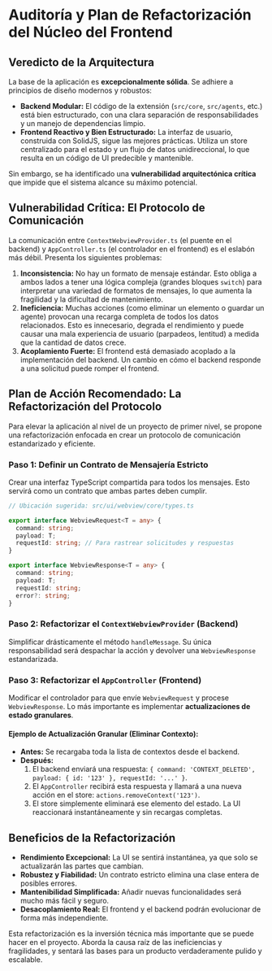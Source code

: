 # Auditoría y Plan de Refactorización del Núcleo del Frontend

## Veredicto de la Arquitectura

La base de la aplicación es **excepcionalmente sólida**. Se adhiere a principios de diseño modernos y robustos:

*   **Backend Modular:** El código de la extensión (`src/core`, `src/agents`, etc.) está bien estructurado, con una clara separación de responsabilidades y un manejo de dependencias limpio.
*   **Frontend Reactivo y Bien Estructurado:** La interfaz de usuario, construida con SolidJS, sigue las mejores prácticas. Utiliza un store centralizado para el estado y un flujo de datos unidireccional, lo que resulta en un código de UI predecible y mantenible.

Sin embargo, se ha identificado una **vulnerabilidad arquitectónica crítica** que impide que el sistema alcance su máximo potencial.

## Vulnerabilidad Crítica: El Protocolo de Comunicación

La comunicación entre `ContextWebviewProvider.ts` (el puente en el backend) y `AppController.ts` (el controlador en el frontend) es el eslabón más débil. Presenta los siguientes problemas:

1.  **Inconsistencia:** No hay un formato de mensaje estándar. Esto obliga a ambos lados a tener una lógica compleja (grandes bloques `switch`) para interpretar una variedad de formatos de mensajes, lo que aumenta la fragilidad y la dificultad de mantenimiento.
2.  **Ineficiencia:** Muchas acciones (como eliminar un elemento o guardar un agente) provocan una recarga completa de todos los datos relacionados. Esto es innecesario, degrada el rendimiento y puede causar una mala experiencia de usuario (parpadeos, lentitud) a medida que la cantidad de datos crece.
3.  **Acoplamiento Fuerte:** El frontend está demasiado acoplado a la implementación del backend. Un cambio en cómo el backend responde a una solicitud puede romper el frontend.

## Plan de Acción Recomendado: La Refactorización del Protocolo

Para elevar la aplicación al nivel de un proyecto de primer nivel, se propone una refactorización enfocada en crear un protocolo de comunicación estandarizado y eficiente.

### Paso 1: Definir un Contrato de Mensajería Estricto

Crear una interfaz TypeScript compartida para todos los mensajes. Esto servirá como un contrato que ambas partes deben cumplir.

```typescript
// Ubicación sugerida: src/ui/webview/core/types.ts

export interface WebviewRequest<T = any> {
  command: string;
  payload: T;
  requestId: string; // Para rastrear solicitudes y respuestas
}

export interface WebviewResponse<T = any> {
  command: string;
  payload: T;
  requestId: string;
  error?: string;
}
```

### Paso 2: Refactorizar el `ContextWebviewProvider` (Backend)

Simplificar drásticamente el método `handleMessage`. Su única responsabilidad será despachar la acción y devolver una `WebviewResponse` estandarizada.

### Paso 3: Refactorizar el `AppController` (Frontend)

Modificar el controlador para que envíe `WebviewRequest` y procese `WebviewResponse`. Lo más importante es implementar **actualizaciones de estado granulares**.

#### Ejemplo de Actualización Granular (Eliminar Contexto):

*   **Antes:** Se recargaba toda la lista de contextos desde el backend.
*   **Después:** 
    1. El backend enviará una respuesta: `{ command: 'CONTEXT_DELETED', payload: { id: '123' }, requestId: '...' }`.
    2. El `AppController` recibirá esta respuesta y llamará a una nueva acción en el store: `actions.removeContext('123')`.
    3. El store simplemente eliminará ese elemento del estado. La UI reaccionará instantáneamente y sin recargas completas.

## Beneficios de la Refactorización

*   **Rendimiento Excepcional:** La UI se sentirá instantánea, ya que solo se actualizarán las partes que cambian.
*   **Robustez y Fiabilidad:** Un contrato estricto elimina una clase entera de posibles errores.
*   **Mantenibilidad Simplificada:** Añadir nuevas funcionalidades será mucho más fácil y seguro.
*   **Desacoplamiento Real:** El frontend y el backend podrán evolucionar de forma más independiente.

Esta refactorización es la inversión técnica más importante que se puede hacer en el proyecto. Aborda la causa raíz de las ineficiencias y fragilidades, y sentará las bases para un producto verdaderamente pulido y escalable.
